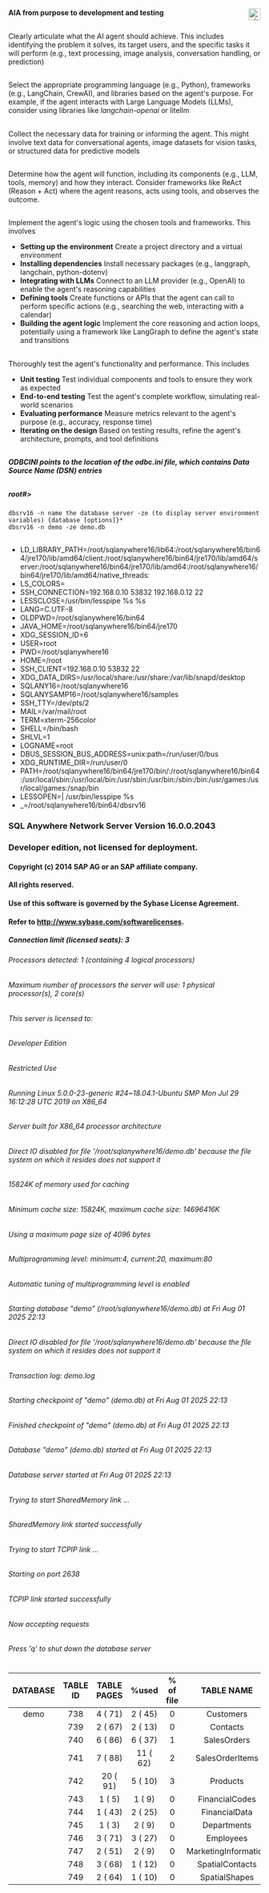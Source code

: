 ##
#### AIA from purpose to development and testing <img width="24" height="24" align="right" alt="githubcopilot" src="https://github.com/user-attachments/assets/ef1e0687-1328-4e3c-879b-0bbd81306321" />

##
Clearly articulate what the AI agent should achieve. This includes identifying the problem it solves, its target users, and the specific tasks it will perform (e.g., text processing, image analysis, conversation handling, or prediction)

##
Select the appropriate programming language (e.g., Python), frameworks (e.g., LangChain, CrewAI), and libraries based on the agent's purpose. For example, if the agent interacts with Large Language Models (LLMs), consider using libraries like <i>langchain-openai</i> or litellm

##
Collect the necessary data for training or informing the agent. This might involve text data for conversational agents, image datasets for vision tasks, or structured data for predictive models

##
Determine how the agent will function, including its components (e.g., LLM, tools, memory) and how they interact. Consider frameworks like ReAct (Reason + Act) where the agent reasons, acts using tools, and observes the outcome.

##
Implement the agent's logic using the chosen tools and frameworks. This involves
- __Setting up the environment__ Create a project directory and a virtual environment
- __Installing dependencies__ Install necessary packages (e.g., langgraph, langchain, python-dotenv)
- __Integrating with LLMs__ Connect to an LLM provider (e.g., OpenAI) to enable the agent's reasoning capabilities
- __Defining tools__ Create functions or APIs that the agent can call to perform specific actions (e.g., searching the web, interacting with a calendar)
- __Building the agent logic__ Implement the core reasoning and action loops, potentially using a framework like LangGraph to define the agent's state and transitions

##
Thoroughly test the agent's functionality and performance. This includes
- __Unit testing__ Test individual components and tools to ensure they work as expected
- __End-to-end testing__ Test the agent's complete workflow, simulating real-world scenarios
- __Evaluating performance__ Measure metrics relevant to the agent's purpose (e.g., accuracy, response time)
- __Iterating on the design__ Based on testing results, refine the agent's architecture, prompts, and tool definitions

##
##### ODBCINI points to the location of the odbc.ini file, which contains Data Source Name (DSN) entries

##
##### root#>
    dbsrv16 -n name the database server -ze (to display server environment variables) {database [options]}*
    dbsrv16 -n demo -ze demo.db

##
 
  - LD_LIBRARY_PATH=/root/sqlanywhere16/lib64:/root/sqlanywhere16/bin64/jre170/lib/amd64/client:/root/sqlanywhere16/bin64/jre170/lib/amd64/server:/root/sqlanywhere16/bin64/jre170/lib/amd64:/root/sqlanywhere16/bin64/jre170/lib/amd64/native_threads:
  - LS_COLORS=
  - SSH_CONNECTION=192.168.0.10 53832 192.168.0.12 22
  - LESSCLOSE=/usr/bin/lesspipe %s %s
  - LANG=C.UTF-8
  - OLDPWD=/root/sqlanywhere16/bin64
  - JAVA_HOME=/root/sqlanywhere16/bin64/jre170
  - XDG_SESSION_ID=6
  - USER=root
  - PWD=/root/sqlanywhere16
  - HOME=/root
  - SSH_CLIENT=192.168.0.10 53832 22
  - XDG_DATA_DIRS=/usr/local/share:/usr/share:/var/lib/snapd/desktop
  - SQLANY16=/root/sqlanywhere16
  - SQLANYSAMP16=/root/sqlanywhere16/samples
  - SSH_TTY=/dev/pts/2
  - MAIL=/var/mail/root
  - TERM=xterm-256color
  - SHELL=/bin/bash
  - SHLVL=1
  - LOGNAME=root
  - DBUS_SESSION_BUS_ADDRESS=unix:path=/run/user/0/bus
  - XDG_RUNTIME_DIR=/run/user/0
  - PATH=/root/sqlanywhere16/bin64/jre170/bin/:/root/sqlanywhere16/bin64:/usr/local/sbin:/usr/local/bin:/usr/sbin:/usr/bin:/sbin:/bin:/usr/games:/usr/local/games:/snap/bin
  - LESSOPEN=| /usr/bin/lesspipe %s
  - _=/root/sqlanywhere16/bin64/dbsrv16

### SQL Anywhere Network Server Version 16.0.0.2043
### Developer edition, not licensed for deployment.

#### Copyright (c) 2014 SAP AG or an SAP affiliate company.
#### All rights reserved.
#### Use of this software is governed by the Sybase License Agreement.
#### Refer to http://www.sybase.com/softwarelicenses.

##### Connection limit (licensed seats): 3
###### Processors detected: 1 (containing 4 logical processors)
###### Maximum number of processors the server will use: 1 physical processor(s), 2 core(s)
###### This server is licensed to:
######    Developer Edition
######    Restricted Use
###### Running Linux 5.0.0-23-generic #24~18.04.1-Ubuntu SMP Mon Jul 29 16:12:28 UTC 2019 on X86_64
###### Server built for X86_64 processor architecture
###### Direct IO disabled for file '/root/sqlanywhere16/demo.db' because the file system on which it resides does not support it
###### 15824K of memory used for caching
###### Minimum cache size: 15824K, maximum cache size: 14696416K
###### Using a maximum page size of 4096 bytes
###### Multiprogramming level: minimum:4, current:20, maximum:80
###### Automatic tuning of multiprogramming level is enabled
###### Starting database "demo" (/root/sqlanywhere16/demo.db) at Fri Aug 01 2025 22:13
###### Direct IO disabled for file '/root/sqlanywhere16/demo.db' because the file system on which it resides does not support it
###### Transaction log: demo.log
###### Starting checkpoint of "demo" (demo.db) at Fri Aug 01 2025 22:13
###### Finished checkpoint of "demo" (demo.db) at Fri Aug 01 2025 22:13
###### Database "demo" (demo.db) started at Fri Aug 01 2025 22:13
###### Database server started at Fri Aug 01 2025 22:13
###### Trying to start SharedMemory link ...
######     SharedMemory link started successfully
###### Trying to start TCPIP link ...
###### Starting on port 2638
######     TCPIP link started successfully
###### Now accepting requests
###### Press 'q' to shut down the database server
#

|DATABASE|TABLE ID|TABLE PAGES|%used|% of file|TABLE NAME|
|:------:|:------:|:---------:|:---:|:-------:|:--:|
|demo|    738|         4  ( 71)|         2  ( 45)|      0|    Customers|
||    739|         2  ( 67)|         2  ( 13)|      0|    Contacts|
||    740|         6  ( 86)|         6  ( 37)|      1|    SalesOrders|
||    741|         7  ( 88)|        11  ( 62)|      2|    SalesOrderItems|
||    742|        20  ( 91)|         5  ( 10)|      3|    Products|
||    743|         1  (  5)|         1  (  9)|      0|    FinancialCodes|
||    744|         1  ( 43)|         2  ( 25)|      0|    FinancialData|
||    745|         1  (  3)|         2  (  9)|      0|    Departments|
||    746|         3  ( 71)|         3  ( 27)|      0|    Employees|
||    747|         2  ( 51)|         2  (  9)|      0|    MarketingInformation|
||    748|         3  ( 68)|         1  ( 12)|      0|    SpatialContacts|
||    749|         2  ( 64)|         1  ( 10)|      0|    SpatialShapes|
#


